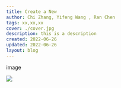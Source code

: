 ```yaml
---
title: Create a New
author: Chi Zhang, Yifeng Wang , Ran Chen
tags: xx,xx,xx
cover: ./cover.jpg
description: this is a description
created: 2022-06-26
updated: 2022-06-26
layout: blog
---
```


image

![](./test.png)
